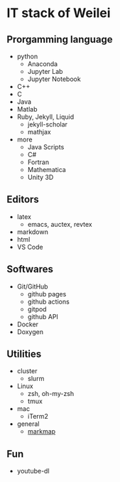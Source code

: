 # IT stack of Weilei

## Prorgamming language
- python
  - Anaconda
  - Jupyter Lab
  - Jupyter Notebook
- C++
- C
- Java
- Matlab
- Ruby, Jekyll, Liquid
  - jekyll-scholar
  - mathjax
- more
  - Java Scripts
  - C#
  - Fortran
  - Mathematica
  - Unity 3D
  

## Editors
- latex
  - emacs, auctex, revtex
- markdown
- html
- VS Code


## Softwares
- Git/GitHub
  - github pages
  - github actions
  - gitpod
  - github API
- Docker
- Doxygen


## Utilities
- cluster
  - slurm
- Linux
  - zsh, oh-my-zsh
  - tmux
- mac
  - iTerm2
- general
  - [markmap](https://markmap.js.org/)

## Fun
- youtube-dl

